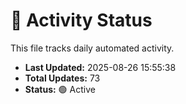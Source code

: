 # 🤖 Activity Status

This file tracks daily automated activity.

- **Last Updated:** 2025-08-26 15:55:38
- **Total Updates:** 73
- **Status:** 🟢 Active
